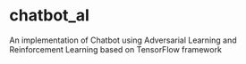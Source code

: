 # chatbot_al
An implementation of Chatbot using Adversarial Learning and Reinforcement Learning based on TensorFlow framework
